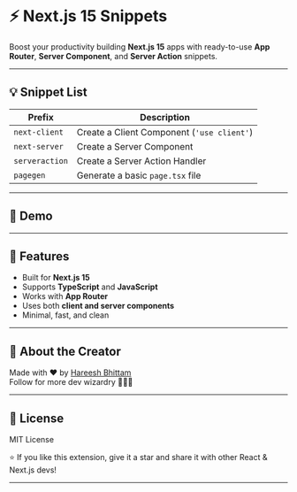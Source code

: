 # ⚡ Next.js 15 Snippets

Boost your productivity building **Next.js 15** apps with ready-to-use **App Router**, **Server Component**, and **Server Action** snippets.

---

## 💡 Snippet List

| Prefix         | Description                          |
|----------------|--------------------------------------|
| `next-client`  | Create a Client Component (`'use client'`) |
| `next-server`  | Create a Server Component            |
| `serveraction` | Create a Server Action Handler       |
| `pagegen`      | Generate a basic `page.tsx` file     |

---

## 📸 Demo

<!-- ![Demo](images/demo.gif) -->

---

## 🚀 Features

- Built for **Next.js 15**
- Supports **TypeScript** and **JavaScript**
- Works with **App Router**
- Uses both **client and server components**
- Minimal, fast, and clean

---

## 🔮 About the Creator

Made with ❤️ by [Hareesh Bhittam](https://github.com/Hareesh108)  
Follow for more dev wizardry 🧙‍♂️✨

---

## 📜 License

MIT License

⭐ If you like this extension, give it a star and share it with other React & Next.js devs!

---
